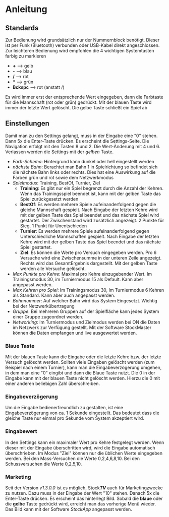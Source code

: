 # Anleitung

## Standards 
Zur Bedienung wird grundsätzlich nur der Nummernblock benötigt. Dieser ist per Funk (Bluetooth) verbunden oder USB-Kabel direkt angeschlossen. 
Zur leichteren Bedienung wird empfohlen die 4 wichtigen Systemtasten farbig zu markieren
- **+** --> gelb
- **-** --> blau
- **/** --> rot
- **\*** --> grün
- **Bckspc** --> rot (anstatt /)

Es wird immer erst der entsprechende Wert eingegeben, dann die Farbtaste für die Mannschaft (rot oder grün) gedrückt. 
Mit der blauen Taste wird immer der letzte Wert gelöscht.
Die gelbe Taste schließt ein Spiel ab

## Einstellungen
Damit man zu den Settings gelangt, muss in der Eingabe eine "0" stehen. Dann 5x die Enter-Taste drücken. Es erscheint die Settings-Seite.
Die Navigation erfolgt mit den Tasten 8 und 2. Die Wert-Änderung mit 4 und 6. Verlassen werden die Settings mit der *gelben* Taste.

- *Farb-Schema*: Hintergrund kann dunkel oder hell eingestellt werden
- *nächste Bahn*: Berachtet man Bahn 1 in Spielrichtung so befindet sich die nächste Bahn links oder rechts. Dies hat eine Auswirkung auf die Farben grün und rot sowie dem Netzwerkmodus
- *Spielmodus*: Training, BestOf, Turnier, Ziel
	- **Training**: Es gibt nur ein Spiel begrenzt durch die Anzahl der Kehren. Wenn das Trainingsspiel beendet ist, kann mit der gelben Taste das Spiel zurückgesetzt werden
	- **BestOf**: Es werden mehrere Spiele aufeinanderfolgend gegen die gleiche Mannschaft gespielt. Nach Eingabe der letzten Kehre wird mit der gelben Taste das Spiel beendet und das nächste Spiel wird gestartet. Der Zwischenstand wird zusätzlich angezeigt. 2 Punkte für Sieg. 1 Punkt für Unentschieden
	- **Turnier**: Es werden mehrere Spiele aufeinanderfolgend gegen Unterschiedliche Mannschaften gespielt. Nach Eingabe der letzten Kehre wird mit der gelben Taste das Spiel beendet und das nächste Spiel gestartet. 
	- **Ziel**: Es können die Werte pro Versuch eingegeben werden. Pro 6 Versuche wird eine Zwischensumme in der unteren Zeile angezeigt. Rechts wird das GesamtErgebnis dargestellt. Mit der gelben Taste werden alle Versuche gelöscht.
- *Max Punkte pro Kehre*: Maximal pro Kehre einzugebender Wert. Im Trainingsmodus 30, im Turniermodus 15 als Default. Kann aber angepasst werden.
- *Max Kehren pro Spiel*: Im Trainingsmodus 30, Im Turniermodus 6 Kehren als Standard. Kann aber auch angepasst werden.
- *Bahnnummer*: Auf welcher Bahn wird das System Eingesetzt. Wichtig bei der Netzwerkübertragung
- *Gruppe*: Bei mehreren Gruppen auf der Spielfläche kann jedes System einer Gruppe zugeordnet werden.
- *Networking*: Im Turniermodus und Zielmodus werden bei ON die Daten im Netzwerk zur Verfügung gestellt. Mit der Software StockMaster können die Daten empfangen und live ausgewertet werden.

### Blaue Taste
Mit der blauen Taste kann die Eingabe oder die letzte Kehre bzw. der letzte Versuch gelöscht werden. Sollten viele Eingaben gelöscht werden (zum Beispiel nach einem Turnier), kann man die Eingabeverzögerung umgehen, in dem man eine "0" eingibt und dann die Blaue Taste nutzt. 
Die 0 in der Eingabe kann mit der blauen Taste nicht gelöscht werden. Hierzu die 0 mit einer anderen beliebigen Zahl überschreiben.

### Eingabeverzögerung
Um die Eingabe bedienerfreundlich zu gestalten, ist eine Eingabeverzögerung von ca. 1 Sekunde eingestellt. Das bedeutet dass die gleiche Taste nur einmal pro Sekunde vom System akzeptiert wird.

### Eingabewert
In den Settings kann ein maximaler Wert pro Kehre festgelegt werden. Wenn dieser mit der Eingabe überschritten wird, wird die Eingabe automatisch überschrieben. 
Im Modus "Ziel" können nur die üblichen Werte eingegeben werden. Bei den Mass-Versuchen die Werte 0,2,4,6,8,10. Bei den Schussversuchen die Werte 0,2,5,10.

### Marketing
Seit der Version *v1.3.0.0* ist es möglich, Stock***TV*** auch für Marketingzwecke zu nutzen. Dazu muss in der Eingabe der Wert "10" stehen. Danach 5x die Enter-Taste drücken.
Es erscheint das hinterlegt Bild. Sobald die **blaue** oder die **gelbe** Taste gedrückt wird, erreicht man das vorherige Menü wieder. Das Bild kann mit der Software *StockApp* angepasst werden.

